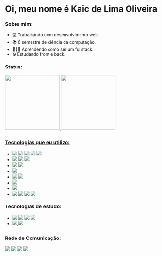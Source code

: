 # Oi, meu nome é Kaic de Lima Oliveira

### Sobre mim:
<div>
  <ul>
    <li>
      💻 Trabalhando com desenvolvimento web.
    </li>
    <li>
      📚 6 semestre de ciência da computação.
    </li>
    <li>
      👨🏻‍💻 Aprendendo como ser um fullstack.
    </li>
    <li>
      ⚙ Estudando front e back.
    </li>
  </ul>
  </div>

### Status:
<div>
  <a href="https://github.com/kaicLimaOliveira">
  <img height="180em" src="https://github-readme-stats.vercel.app/api?username=kaicLimaOliveira&show_icons=true&theme=dark&include_all_commits=true&count_private=true"/>
  <img height="180em" src="https://github-readme-stats.vercel.app/api/top-langs/?username=kaicLimaOliveira&layout=compact&langs_count=7&theme=dark"/>
</div>
  
  ##
  
### Tecnologias que eu utilizo: 
  
<div>
  <ul>
    <li>
      <a href="#" target="_blank"><img src="https://img.shields.io/badge/HTML5-E34F26?style=for-the-badge&logo=html5&logoColor=white" target="_blank"></a>
      <a href="#" target="_blank"><img src="https://img.shields.io/badge/CSS3-1572B6?style=for-the-badge&logo=css3&logoColor=white" target="_blank"></a>
      <a href="#" target="_blank"><img src="https://img.shields.io/badge/Sass-CC6699?style=for-the-badge&logo=sass&logoColor=white" target="_blank"></a>
      <a href="#" target="_blank"><img src="https://img.shields.io/badge/Bootstrap-563D7C?style=for-the-badge&logo=bootstrap&logoColor=white" target="_blank"></a>
      <a href="#" target="_blank"><img src="https://img.shields.io/badge/Bulma-00d1b2?style=for-the-badge&logo=bulma&logoColor=white" target="_blank"></a>
    </li>
    <li>
      <a href="#" target="_blank"><img src="https://img.shields.io/badge/JavaScript-1C1C1C?style=for-the-badge&logo=javascript&logoColor=FFFF00" target="_blank"></a>
      <a href="#" target="_blank"><img src="https://img.shields.io/badge/jQuery-0769AD?style=for-the-badge&logo=jquery&logoColor=white" target="_blank"></a>
      <a href="#" target="_blank"><img src="https://img.shields.io/badge/Vue.js-35495E?style=for-the-badge&logo=vue.js&logoColor=4FC08D" target="_blank"></a>
    </li>
    <li>
      <a href="#" target="_blank"><img src="https://img.shields.io/badge/Python-14354C?style=for-the-badge&logo=python&logoColor=white"></a>
      <a href="#" target="_blank"><img src="https://img.shields.io/badge/Flask-000000?style=for-the-badge&logo=flask&logoColor=white" target="_blank"></a>
    </li>
    <li>
      <a href="#" target="_blank"><img src="https://img.shields.io/badge/Java-1C1C1C?style=for-the-badge&logo=java&logoColor=B22222" target="_blank"></a>
    </li>
    <li>
      <a href="#" target="_blank"><img src="https://img.shields.io/badge/MySQL-007ACC?style=for-the-badge&logo=mysql&logoColor=FFD700" target="_blank"></a>
      <a href="#" target="_blank"><img src="https://img.shields.io/badge/MongoDB-4EA94B?style=for-the-badge&logo=mongodb&logoColor=white" target="_blank"></a>
    </li>
    <li>
      <a href="#" target="_blank"><img src="https://img.shields.io/badge/Insomnia-black?style=for-the-badge&logo=insomnia&logoColor=5849BE" target="_blank"></a>
    </li>
    <li>
      <a href="#" target="_blank"><img src="https://img.shields.io/badge/Visual_Studio_Code-0078D4?style=for-the-badge&logo=visual%20studio%20code&logoColor=white"></a>
    </li>
     <li>
      <a href="#" target="_blank"><img src="https://img.shields.io/badge/npm-CB3837?style=for-the-badge&logo=npm&logoColor=white"></a>
      <a href="#" target="_blank"><img src="https://img.shields.io/badge/Pip-14354C?style=for-the-badge&logo=python&logoColor=white"></a>
      <a href="#" target="_blank"><img src="https://img.shields.io/badge/Yarn-2C8EBB?style=for-the-badge&logo=yarn&logoColor=white"></a>
      <a href="#" target="_blank"><img src="https://img.shields.io/badge/Xampp-F37623?style=for-the-badge&logo=xampp&logoColor=white"></a>
    </li>
  </ul>
  
</div>
  
### Tecnologias de estudo:
<div>
  <ul>  
    <li>
      <a href="#" target="_blank"><img src="https://img.shields.io/badge/React-20232A?style=for-the-badge&logo=react&logoColor=61DAFB" target="_blank"></a>
      <a href="#" target="_blank"><img src="https://img.shields.io/badge/TypeScript-1C1C1C?style=for-the-badge&logo=typescript&logoColor=007ACC" target="_blank"></a>
      <a href="#" target="_blank"><img src="https://img.shields.io/badge/Electron-000000?style=for-the-badge&logo=Electron&logoColor=white"></a>
      <a href="#" target="_blank"><img src="https://img.shields.io/badge/-jest-%23C21325?style=for-the-badge&logo=jest&logoColor=white"></a>
    </li>
      <li>
      <a href="#" target="_blank"><img src="https://img.shields.io/badge/Django-092E20?style=for-the-badge&logo=django&logoColor=white" target="_blank"> 
        <a href="#" target="_blank"><img src="https://img.shields.io/badge/DJANGO-REST-ff1709?style=for-the-badge&logo=django&logoColor=white&color=ff1709&labelColor=gray" target="_blank"> 
      </a>  
    </li>
    </li>
  </ul>
 </div>
  
  ##
 
### Rede de Comunicação:
  <div style="display: inline_block">
    <a href="https://www.facebook.com/kaic.oliveira.587" target="_blank"><img src="https://img.shields.io/badge/Facebook-1877F2?style=for-the-badge&logo=facebook&logoColor=white" target="_blank"></a>
    <a href="https://instagram.com/kaic.lo" target="_blank"><img src="https://img.shields.io/badge/-Instagram-%23E4405F?style=for-the-badge&logo=instagram&logoColor=white" target="_blank"></a>
    <a href="https://www.linkedin.com/in/kaic-de-lima-oliveira-3633041a4/" target="_blank"><img src="https://img.shields.io/badge/LinkedIn-0077B5?style=for-the-badge&logo=linkedin&logoColor=white" target="_blank"></a>
    <a href="https://github.com/kaicLimaOliveira" target="_blank"><img src="https://img.shields.io/badge/GitHub-100000?style=for-the-badge&logo=github&logoColor=white" target="_blank"></a>
  </div>
